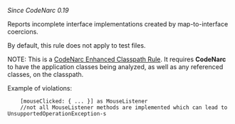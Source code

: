 *Since CodeNarc 0.19*

Reports incomplete interface implementations created by map-to-interface
coercions.

By default, this rule does not apply to test files.

NOTE: This is a [CodeNarc Enhanced Classpath
Rule](./codenarc-enhanced-classpath-rules.html). It requires
**CodeNarc** to have the application classes being analyzed, as well as
any referenced classes, on the classpath.

Example of violations:

        [mouseClicked: { ... }] as MouseListener
        //not all MouseListener methods are implemented which can lead to UnsupportedOperationException-s
